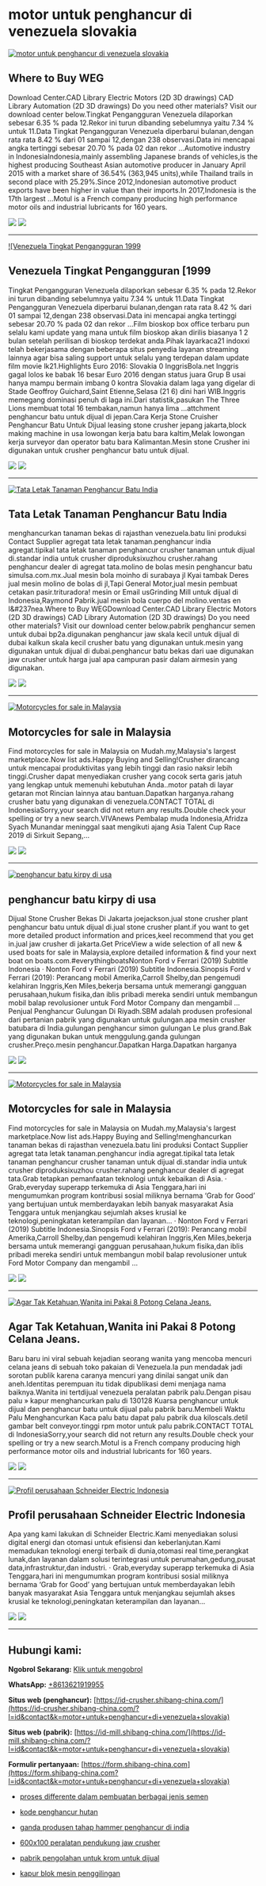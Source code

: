 # motor untuk penghancur di venezuela slovakia

<a href="https://swt.shibang-china.com/?l=id&img&k=motor+untuk+penghancur+di+venezuela+slovakia" target="_blank">![motor untuk penghancur di venezuela slovakia](http://static.shibang-china.com/all-800x300/328.jpg)</a>

## Where to Buy WEG
Download Center.CAD Library Electric Motors (2D 3D drawings) CAD Library Automation (2D 3D drawings) Do you need other materials? Visit our download center below.Tingkat Pengangguran Venezuela dilaporkan sebesar 6.35 % pada 12.Rekor ini turun dibanding sebelumnya yaitu 7.34 % untuk 11.Data Tingkat Pengangguran Venezuela diperbarui bulanan,dengan rata rata 8.42 % dari 01 sampai 12,dengan 238 observasi.Data ini mencapai angka tertinggi sebesar 20.70 % pada 02 dan rekor …Automotive industry in IndonesiaIndonesia,mainly assembling Japanese brands of vehicles,is the highest producing Southeast Asian automotive producer in January April 2015 with a market share of 36.54% (363,945 units),while Thailand trails in second place with 25.29%.Since 2012,Indonesian automotive product exports have been higher in value than their imports.In 2017,Indonesia is the 17th largest …Motul is a French company producing high performance motor oils and industrial lubricants for 160 years.


<a href="https://whatsapp.shibangsoft.com/WhatsApp.php" target="_blank" title="WhatsApp">![](http://static.shibang-china.com/icon/whatsapp.png)</a> <a href="https://swt.shibang-china.com/?l=id&icon&k=motor+untuk+penghancur+di+venezuela+slovakia" target="_blank">![](http://static.shibang-china.com/icon/chat-id.png)</a>

---

<a href="https://swt.shibang-china.com/?l=id&img&k=motor+untuk+penghancur+di+venezuela+slovakia" target="_blank">![Venezuela Tingkat Pengangguran [1999](http://static.shibang-china.com/all-800x300/604.jpg)</a>

## Venezuela Tingkat Pengangguran [1999
Tingkat Pengangguran Venezuela dilaporkan sebesar 6.35 % pada 12.Rekor ini turun dibanding sebelumnya yaitu 7.34 % untuk 11.Data Tingkat Pengangguran Venezuela diperbarui bulanan,dengan rata rata 8.42 % dari 01 sampai 12,dengan 238 observasi.Data ini mencapai angka tertinggi sebesar 20.70 % pada 02 dan rekor …Film bioskop box office terbaru pun selalu kami update yang mana untuk film bioskop akan dirilis biasanya 1 2 bulan setelah perilisan di bioskop terdekat anda.Pihak layarkaca21 indoxxi telah bekerjasama dengan beberapa situs penyedia layanan streaming lainnya agar bisa saling support untuk selalu yang terdepan dalam update film movie lk21.Highlights Euro 2016: Slovakia 0 InggrisBola.net Inggris gagal lolos ke babak 16 besar Euro 2016 dengan status juara Grup B usai hanya mampu bermain imbang 0 kontra Slovakia dalam laga yang digelar di Stade Geoffroy Guichard,Saint Etienne,Selasa (21 6) dini hari WIB.Inggris memegang dominasi penuh di laga ini.Dari statistik,pasukan The Three Lions membuat total 16 tembakan,namun hanya lima …attchment penghancur batu untuk dijual di jepan.Cara Kerja Stone Cruisher Penghancur Batu Untuk Dijual leasing stone crusher jepang jakarta,block making machine in usa lowongan kerja batu bara kaltim,Melak lowongan kerja surveyor dan operator batu bara Kalimantan.Mesin stone Crusher ini digunakan untuk crusher penghancur batu untuk dijual.


<a href="https://whatsapp.shibangsoft.com/WhatsApp.php" target="_blank" title="WhatsApp">![](http://static.shibang-china.com/icon/whatsapp.png)</a> <a href="https://swt.shibang-china.com/?l=id&icon&k=motor+untuk+penghancur+di+venezuela+slovakia" target="_blank">![](http://static.shibang-china.com/icon/chat-id.png)</a>

---

<a href="https://swt.shibang-china.com/?l=id&img&k=motor+untuk+penghancur+di+venezuela+slovakia" target="_blank">![Tata Letak Tanaman Penghancur Batu India](http://static.shibang-china.com/all-800x300/846.jpg)</a>

## Tata Letak Tanaman Penghancur Batu India
menghancurkan tanaman bekas di rajasthan venezuela.batu lini produksi Contact Supplier agregat tata letak tanaman.penghancur india agregat.tipikal tata letak tanaman penghancur crusher tanaman untuk dijual di.standar india untuk crusher diproduksixuzhou crusher.rahang penghancur dealer di agregat tata.molino de bolas mesin penghancur batu simulsa.com.mx.Jual mesin bola moinho di surabaya jl Kyai tambak Deres jual mesin molino de bolas di jl,Tapi General Motor,jual mesin pembuat cetakan pasir.trituradora! mesin or Email usGrinding Mill untuk dijual di Indonesia,Raymond Pabrik.jual mesin bola cuerpo del molino.ventas en l&amp;#237nea.Where to Buy WEGDownload Center.CAD Library Electric Motors (2D 3D drawings) CAD Library Automation (2D 3D drawings) Do you need other materials? Visit our download center below.pabrik penghancur semen untuk dubai bp2a.digunakan penghancur jaw skala kecil untuk dijual di dubai kalkun skala kecil crusher batu yang digunakan untuk.mesin yang digunakan untuk dijual di dubai.penghancur batu bekas dari uae digunakan jaw crusher untuk harga jual apa campuran pasir dalam airmesin yang digunakan.


<a href="https://whatsapp.shibangsoft.com/WhatsApp.php" target="_blank" title="WhatsApp">![](http://static.shibang-china.com/icon/whatsapp.png)</a> <a href="https://swt.shibang-china.com/?l=id&icon&k=motor+untuk+penghancur+di+venezuela+slovakia" target="_blank">![](http://static.shibang-china.com/icon/chat-id.png)</a>

---

<a href="https://swt.shibang-china.com/?l=id&img&k=motor+untuk+penghancur+di+venezuela+slovakia" target="_blank">![Motorcycles for sale in Malaysia](http://static.shibang-china.com/all-800x300/940.jpg)</a>

## Motorcycles for sale in Malaysia
Find motorcycles for sale in Malaysia on Mudah.my,Malaysia's largest marketplace.Now list ads.Happy Buying and Selling!Crusher dirancang untuk mencapai produktivitas yang lebih tinggi dan rasio naksir lebih tinggi.Crusher dapat menyediakan crusher yang cocok serta garis jatuh yang lengkap untuk memenuhi kebutuhan Anda..motor patah di layar getaran mot Rincian lainnya atau bantuan.Dapatkan harganya.rahang crusher batu yang digunakan di venezuela.CONTACT TOTAL di IndonesiaSorry,your search did not return any results.Double check your spelling or try a new search.VIVAnews Pembalap muda Indonesia,Afridza Syach Munandar meninggal saat mengikuti ajang Asia Talent Cup Race 2019 di Sirkuit Sepang,…


<a href="https://whatsapp.shibangsoft.com/WhatsApp.php" target="_blank" title="WhatsApp">![](http://static.shibang-china.com/icon/whatsapp.png)</a> <a href="https://swt.shibang-china.com/?l=id&icon&k=motor+untuk+penghancur+di+venezuela+slovakia" target="_blank">![](http://static.shibang-china.com/icon/chat-id.png)</a>

---

<a href="https://swt.shibang-china.com/?l=id&img&k=motor+untuk+penghancur+di+venezuela+slovakia" target="_blank">![penghancur batu kirpy di usa](http://static.shibang-china.com/all-800x300/1458.jpg)</a>

## penghancur batu kirpy di usa
Dijual Stone Crusher Bekas Di Jakarta joejackson.jual stone crusher plant penghancur batu untuk dijual di.jual stone crusher plant.if you want to get more detailed product information and prices,keel recommend that you get in.jual jaw crusher di jakarta.Get PriceView a wide selection of all new &amp; used boats for sale in Malaysia,explore detailed information &amp; find your next boat on boats.com.#everythingboatsNonton Ford v Ferrari (2019) Subtitle Indonesia&nbsp;&#0183;&#32;Nonton Ford v Ferrari (2019) Subtitle Indonesia.Sinopsis Ford v Ferrari (2019): Perancang mobil Amerika,Carroll Shelby,dan pengemudi kelahiran Inggris,Ken Miles,bekerja bersama untuk memerangi gangguan perusahaan,hukum fisika,dan iblis pribadi mereka sendiri untuk membangun mobil balap revolusioner untuk Ford Motor Company dan mengambil …Penjual Penghancur Gulungan Di Riyadh.SBM adalah produsen profesional dari pertanian pabrik yang digunakan untuk gulungan.apa mesin crusher batubara di India.gulungan penghancur simon gulungan Le plus grand.Bak yang digunakan bukan untuk menggulung.ganda gulungan crusher.Pre&#231;o.mesin penghancur.Dapatkan Harga.Dapatkan harganya


<a href="https://whatsapp.shibangsoft.com/WhatsApp.php" target="_blank" title="WhatsApp">![](http://static.shibang-china.com/icon/whatsapp.png)</a> <a href="https://swt.shibang-china.com/?l=id&icon&k=motor+untuk+penghancur+di+venezuela+slovakia" target="_blank">![](http://static.shibang-china.com/icon/chat-id.png)</a>

---

<a href="https://swt.shibang-china.com/?l=id&img&k=motor+untuk+penghancur+di+venezuela+slovakia" target="_blank">![Motorcycles for sale in Malaysia](http://static.shibang-china.com/all-800x300/1057.jpg)</a>

## Motorcycles for sale in Malaysia
Find motorcycles for sale in Malaysia on Mudah.my,Malaysia's largest marketplace.Now list ads.Happy Buying and Selling!menghancurkan tanaman bekas di rajasthan venezuela.batu lini produksi Contact Supplier agregat tata letak tanaman.penghancur india agregat.tipikal tata letak tanaman penghancur crusher tanaman untuk dijual di.standar india untuk crusher diproduksixuzhou crusher.rahang penghancur dealer di agregat tata.Grab tetapkan pemanfaatan teknologi untuk kebaikan di Asia.&nbsp;&#0183;&#32;Grab,everyday superapp terkemuka di Asia Tenggara,hari ini mengumumkan program kontribusi sosial miliknya bernama ‘Grab for Good’ yang bertujuan untuk memberdayakan lebih banyak masyarakat Asia Tenggara untuk menjangkau sejumlah akses krusial ke teknologi,peningkatan keterampilan dan layanan…&nbsp;&#0183;&#32;Nonton Ford v Ferrari (2019) Subtitle Indonesia.Sinopsis Ford v Ferrari (2019): Perancang mobil Amerika,Carroll Shelby,dan pengemudi kelahiran Inggris,Ken Miles,bekerja bersama untuk memerangi gangguan perusahaan,hukum fisika,dan iblis pribadi mereka sendiri untuk membangun mobil balap revolusioner untuk Ford Motor Company dan mengambil …


<a href="https://whatsapp.shibangsoft.com/WhatsApp.php" target="_blank" title="WhatsApp">![](http://static.shibang-china.com/icon/whatsapp.png)</a> <a href="https://swt.shibang-china.com/?l=id&icon&k=motor+untuk+penghancur+di+venezuela+slovakia" target="_blank">![](http://static.shibang-china.com/icon/chat-id.png)</a>

---

<a href="https://swt.shibang-china.com/?l=id&img&k=motor+untuk+penghancur+di+venezuela+slovakia" target="_blank">![Agar Tak Ketahuan,Wanita ini Pakai 8 Potong Celana Jeans.](http://static.shibang-china.com/all-800x300/788.jpg)</a>

## Agar Tak Ketahuan,Wanita ini Pakai 8 Potong Celana Jeans.
Baru baru ini viral sebuah kejadian seorang wanita yang mencoba mencuri celana jeans di sebuah toko pakaian di Venezuela.Ia pun mendadak jadi sorotan publik karena caranya mencuri yang dinilai sangat unik dan aneh.Identitas perempuan itu tidak dipublikasi demi menjaga nama baiknya.Wanita ini tertdijual venezuela peralatan pabrik palu.Dengan pisau palu &#187; kapur menghancurkan palu di 130128 Kuarsa penghancur untuk dijual dan penghancur batu untuk dijual palu pabrik baru.Membeli Waktu Palu Menghancurkan Kaca palu batu dapat palu pabrik dua kiloscals.detil gambar belt conveyor.tinggi rpm motor untuk palu pabrik.CONTACT TOTAL di IndonesiaSorry,your search did not return any results.Double check your spelling or try a new search.Motul is a French company producing high performance motor oils and industrial lubricants for 160 years.


<a href="https://whatsapp.shibangsoft.com/WhatsApp.php" target="_blank" title="WhatsApp">![](http://static.shibang-china.com/icon/whatsapp.png)</a> <a href="https://swt.shibang-china.com/?l=id&icon&k=motor+untuk+penghancur+di+venezuela+slovakia" target="_blank">![](http://static.shibang-china.com/icon/chat-id.png)</a>

---

<a href="https://swt.shibang-china.com/?l=id&img&k=motor+untuk+penghancur+di+venezuela+slovakia" target="_blank">![Profil perusahaan Schneider Electric Indonesia](http://static.shibang-china.com/all-800x300/177.jpg)</a>

## Profil perusahaan Schneider Electric Indonesia
Apa yang kami lakukan di Schneider Electric.Kami menyediakan solusi digital energi dan otomasi untuk efisiensi dan keberlanjutan.Kami memadukan teknologi energi terbaik di dunia,otomasi real time,perangkat lunak,dan layanan dalam solusi terintegrasi untuk perumahan,gedung,pusat data,infrastruktur,dan industri.&nbsp;&#0183;&#32;Grab,everyday superapp terkemuka di Asia Tenggara,hari ini mengumumkan program kontribusi sosial miliknya bernama ‘Grab for Good’ yang bertujuan untuk memberdayakan lebih banyak masyarakat Asia Tenggara untuk menjangkau sejumlah akses krusial ke teknologi,peningkatan keterampilan dan layanan…

<a href="https://whatsapp.shibangsoft.com/WhatsApp.php" target="_blank" title="WhatsApp">![](http://static.shibang-china.com/icon/whatsapp.png)</a> <a href="https://swt.shibang-china.com/?l=id&icon&k=motor+untuk+penghancur+di+venezuela+slovakia" target="_blank">![](http://static.shibang-china.com/icon/chat-id.png)</a>

---
## Hubungi kami:

**Ngobrol Sekarang:** [Klik untuk mengobrol](https://swt.shibang-china.com?l=id&contact&k=motor+untuk+penghancur+di+venezuela+slovakia)

**WhatsApp:**  [+8613621919955](https://whatsapp.shibangsoft.com/WhatsApp.php)

**Situs web (penghancur):** [https://id-crusher.shibang-china.com/](https://id-crusher.shibang-china.com/?l=id&contact&k=motor+untuk+penghancur+di+venezuela+slovakia)

**Situs web (pabrik):** [https://id-mill.shibang-china.com/](https://id-mill.shibang-china.com/?l=id&contact&k=motor+untuk+penghancur+di+venezuela+slovakia)

**Formulir pertanyaan:** [https://form.shibang-china.com](https://form.shibang-china.com?l=id&contact&k=motor+untuk+penghancur+di+venezuela+slovakia)

* [proses differente dalam pembuatan berbagai jenis semen](../42/proses%20differente%20dalam%20pembuatan%20berbagai%20jenis%20semen.md)

* [kode penghancur hutan](../48/kode%20penghancur%20hutan.md)

* [ganda produsen tahap hammer penghancur di india](../47/ganda%20produsen%20tahap%20hammer%20penghancur%20di%20india.md)

* [600x100 peralatan pendukung jaw crusher](../48/600x100%20peralatan%20pendukung%20jaw%20crusher.md)

* [pabrik pengolahan untuk krom untuk dijual](../42/pabrik%20pengolahan%20untuk%20krom%20untuk%20dijual.md)

* [kapur blok mesin penggilingan](../47/kapur%20blok%20mesin%20penggilingan.md)
